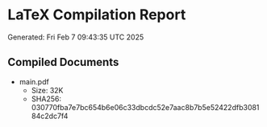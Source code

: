 # LaTeX Compilation Report
Generated: Fri Feb  7 09:43:35 UTC 2025
## Compiled Documents
- main.pdf
  - Size: 32K
  - SHA256: 030770fba7e7bc654b6e06c33dbcdc52e7aac8b7b5e52422dfb308184c2dc7f4
